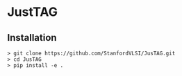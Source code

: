 # JustTAG

## Installation

```shell
> git clone https://github.com/StanfordVLSI/JusTAG.git
> cd JusTAG
> pip install -e .
```
